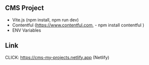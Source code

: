 ## CMS Project

 - Vite.js (npm install, npm run dev)
- Contentful (https://www.contentful.com,  - npm install contentful )
- ENV Variables

## Link

CLICK: https://cms-my-projects.netlify.app (Netlify)
